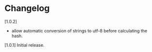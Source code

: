 # Changelog

[1.0.2]
- allow automatic conversion of strings to utf-8 before calculating the hash.

[1.0.1] Initial release.

